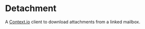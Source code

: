 # Detachment

A [Context.io](https://github.com/ContextIO/ContextIO-node) client to download attachments from a linked mailbox.
